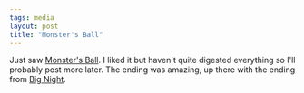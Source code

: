 ```yaml
---
tags: media
layout: post
title: "Monster's Ball"
---
```




Just saw <a href="http://us.imdb.com/Title?0285742">Monster's Ball</a>. I liked it but haven't quite digested everything so I'll probably post more later. The ending was amazing, up there with the ending from <a href="http://us.imdb.com/Title?0115678">Big Night</a>.


